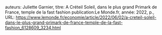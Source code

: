 auteurs: Juliette Garnier, 
titre: A Créteil Soleil, dans le plus grand Primark de France, temple de la fast fashion
publication:Le Monde.fr, 
année: 2022, 
p.,
URL: https://www.lemonde.fr/economie/article/2022/06/02/a-creteil-soleil-dans-le-plus-grand-primark-de-france-temple-de-la-fast-fashion_6128609_3234.html

